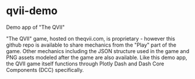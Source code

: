 # qvii-demo
Demo app of "The QVII"

"The QVII" game, hosted on theqvii.com, is proprietary - however this github repo is available to share mechanics from the "Play" part of the game. Other mechanics including the JSON structure used in the game and PNG assets modeled after the game are also available. Like this demo app, the QVII game itself functions through Plotly Dash and Dash Core Components (DCC) specifically. 
